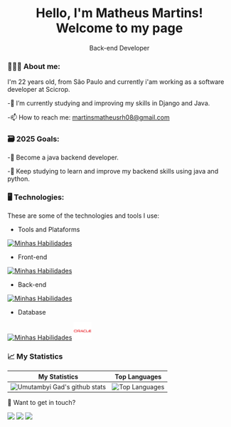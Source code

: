 <h1 align='center'>
  Hello, I'm Matheus Martins!
  <br/>
  Welcome to my page 
</h1>
<p align='center'>
  Back-end Developer
</p>





### 👨🏻‍💻 About me:

I'm 22 years old, from São Paulo and currently i'am working as a software developer at Scicrop. 

-🌱 I’m currently studying and improving my skills in Django and Java.

-📫 How to reach me: martinsmatheusrh08@gmail.com

### 🗃️ 2025 Goals:

-👔 Become a java backend developer.

-🎒 Keep studying to learn and improve my backend skills using java and python.

### 🖥️ Technologies:
These are some of the technologies and tools I use:

- Tools and Plataforms

[![Minhas Habilidades](https://skillicons.dev/icons?i=git,github,azure,idea,eclipse,vscode,postman,docker,neovim)](https://skillicons.dev)


- Front-end

[![Minhas Habilidades](https://skillicons.dev/icons?i=html,css,js,react)](https://skillicons.dev)

- Back-end

[![Minhas Habilidades](https://skillicons.dev/icons?i=java,spring,hibernate,maven,py,django)](https://skillicons.dev)

- Database

[![Minhas Habilidades](https://skillicons.dev/icons?i=mongodb,mysql,postgres)](https://skillicons.dev)
<a href="https://www.oracle.com/" target="_blank" rel="noreferrer"> <img src="https://raw.githubusercontent.com/devicons/devicon/master/icons/oracle/oracle-original.svg" alt="oracle" width="40" height="40"/></a>

### 📈 My Statistics

| My Statistics                                                                                                                                                            | Top Languages                                                                                                                                                                    |
| ------------------------------------------------------------------------------------------------------------------------------------------------------------------------ | ---------------------------------------------------------------------------------------------------------------------------------------------------------------------------------- |
| ![Umutambyi Gad's github stats](https://github-readme-stats.vercel.app/api?username=MatheusMartinsR&show_icons=true&hide_border=true&count_private=true&theme=jolly) | ![Top Languages](https://github-readme-stats.vercel.app/api/top-langs/?username=MatheusMartinsR&langs_count=10&count_private=true&hide_border=true&theme=jolly&layout=compact) |





💬 Want to get in touch?

<div>
  <a href="https://www.linkedin.com/in/matheus-martins-da-rocha/" target="_blank"><img src="https://img.shields.io/badge/-LinkedIn-%230077B5?style=for-the-badge&logo=linkedin&logoColor=white" target="_blank"></a>
  <a href="https://api.whatsapp.com/send/?phone=%2B5511977171329&text&app_absent=0" target="_blank"><img src="https://img.shields.io/badge/WhatsApp-25D366?style=for-the-badge&logo=whatsapp&logoColor=white" target="_blank"></a>
  <a href = "mailto:martinsmatheusrh08@gmail.com"><img src="https://img.shields.io/badge/-Gmail-%23333?style=for-the-badge&logo=gmail&logoColor=white" target="_blank"></a>
</div>
<br>



 









